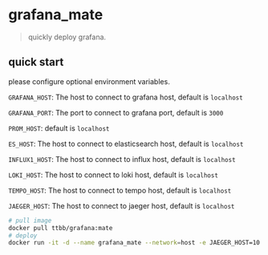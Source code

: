 # grafana_mate

> quickly deploy grafana.

## quick start

please configure optional environment variables.

`GRAFANA_HOST`: The host to connect to grafana host, default is `localhost`

`GRAFANA_PORT`: The port to connect to grafana port, default is `3000`

`PROM_HOST`: default is `localhost`

`ES_HOST`: The host to connect to elasticsearch host, default is `localhost`

`INFLUX1_HOST`: The host to connect to influx host, default is `localhost`

`LOKI_HOST`: The host to connect to loki host, default is `localhost`

`TEMPO_HOST`: The host to connect to tempo host, default is `localhost`

`JAEGER_HOST`: The host to connect to jaeger host, default is `localhost`

```bash
# pull image
docker pull ttbb/grafana:mate
# deploy
docker run -it -d --name grafana_mate --network=host -e JAEGER_HOST=10.0.0.10 -e LOKI_HOST=10.0.0.11 ttbb/grafana:mate
```